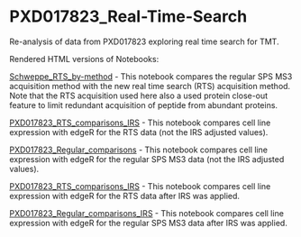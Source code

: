 # PXD017823_Real-Time-Search
Re-analysis of data from PXD017823 exploring real time search for TMT.

Rendered HTML versions of Notebooks:

[Schweppe_RTS_by-method](https://pwilmart.github.io/PXD017823_Real-Time-Search/Schweppe_RTS_by-method.html) - This notebook compares the regular SPS MS3 acquisition method with the new real time search (RTS) acquisition method. Note that the RTS acquisition used here also a used protein close-out feature to limit redundant acquisition of peptide from abundant proteins.

[PXD017823_RTS_comparisons_IRS](https://pwilmart.github.io/PXD017823_Real-Time-Search/PXD017823_RTS_comparisons_IRS.html) - This notebook compares cell line expression with edgeR for the RTS data (not the IRS adjusted values).

[PXD017823_Regular_comparisons](https://pwilmart.github.io/PXD017823_Real-Time-Search/PXD017823_Regular_comparisons.html) - This notebook compares cell line expression with edgeR for the regular SPS MS3 data (not the IRS adjusted values).

[PXD017823_RTS_comparisons_IRS](https://pwilmart.github.io/PXD017823_Real-Time-Search/PXD017823_RTS_comparisons_IRS.html) - This notebook compares cell line expression with edgeR for the RTS data after IRS was applied.

[PXD017823_Regular_comparisons_IRS](https://pwilmart.github.io/PXD017823_Real-Time-Search/PXD017823_Regular_comparisons_IRS.html) - This notebook compares cell line expression with edgeR for the regular SPS MS3 data after IRS was applied.
